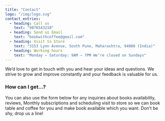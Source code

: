 ```yaml
---
title: "Contact"
logo: "/img/logo.svg"
contact_entries:
  - heading: Call us 
    text: "9876543210"
  - heading: Send us Email
    text: "bookwithcoffee@gmail.com"
  - heading: Visit to Store
    text: "3153 Lynn Avenue, South Pune, Maharashtra, 94080 (India)"
  - heading: Working hours
    text: "Monday – Saturday: 9AM – 7PM We’re closed on Sundays"
---
```


We’d love to get in touch with you and hear your ideas and
questions. We strive to grow and improve constantly and your feedback
is valuable for us.

<h3 class="f4 b lh-title mb2">How can I get…?</h3>

You can also use the form below for any inquiries about books
availability, reviews, Monthly subscriptions and scheduling visit to store so we can book table and coffee for you and make book available which you want. Don’t be shy, drop us a line!
